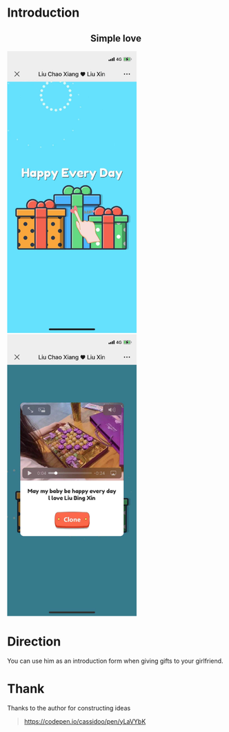 # Introduction

<h2 style="text-align:center">Simple love</h3>

<img src="https://github.com/siYuanJun/happy-birthday-page/blob/master/images/09ed9eb3f8c7a5bbfec2768b60b0b13.jpg" width="300">
<img src="https://github.com/siYuanJun/happy-birthday-page/blob/master/images/f98635ee35711b4bea8e39e25ef1183.jpg" width="300">

# Direction

You can use him as an introduction form when giving gifts to your girlfriend.

# Thank

Thanks to the author for constructing ideas

> https://codepen.io/cassidoo/pen/yLaVYbK